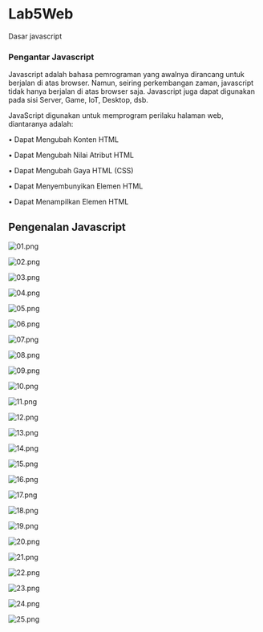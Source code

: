 # Lab5Web

Dasar javascript

### Pengantar Javascript

Javascript adalah bahasa pemrograman yang awalnya dirancang untuk berjalan di atas browser. Namun, seiring perkembangan zaman, javascript tidak hanya berjalan di atas browser saja. Javascript juga dapat digunakan pada sisi Server, Game, IoT, Desktop, dsb.

JavaScript digunakan untuk memprogram perilaku halaman web, diantaranya adalah:

• Dapat Mengubah Konten HTML

• Dapat Mengubah Nilai Atribut HTML

• Dapat Mengubah Gaya HTML (CSS)

• Dapat Menyembunyikan Elemen HTML

• Dapat Menampilkan Elemen HTML

## Pengenalan Javascript

![01.png](img/01.png)

![02.png](img/02.png)

![03.png](img/03.png)

![04.png](img/04.png)

![05.png](img/05.png)

![06.png](img/06.png)

![07.png](img/07.png)

![08.png](img/08.png)

![09.png](img/09.png)

![10.png](img/10.png)

![11.png](img/11.png)

![12.png](img/12.png)

![13.png](img/13.png)

![14.png](img/14.png)

![15.png](img/15.png)

![16.png](img/16.png)

![17.png](img/17.png)

![18.png](img/18.png)

![19.png](img/19.png)

![20.png](img/20.png)

![21.png](img/21.png)

![22.png](img/22.png)

![23.png](img/23.png)

![24.png](img/24.png)

![25.png](img/25.png)
